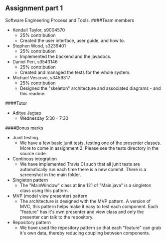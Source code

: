 Assignment part 1
-----------------
Software Engineering Process and Tools.
####Team members
- Kendall Taylor, s9004570
  - 25% contribution
  - Created the user interface, user guide, and how to.
- Stephen Wood, s3239401
  - 25% contribution
  - Implemented the backend and the javadocs.
- Daniel Peri, s3543146
  - 25% contribution
  - Created and managed the tests for the whole system.
- Michael Vescovo, s3459317
  - 25% contribution
  - Designed the "skeleton" architecture and associated diagrams -  and this readme.

####Tutor
- Aditya Jagtap
  - Wednesday 5:30 - 7:30

####Bonus marks
- Junit testing
  - We have a few basic junit tests, testing one of the presenter classes. More to come in assignment 2. Please see the tests directory in the source code.
- Continous integration
  - We have implemented Travis CI such that all junit tests are automatically run each time there is a new commit. There is a screenshot in the main folder.
- Singleton pattern
  - The "MainWindow" class at line 121 of "Main.java" is a singleton class using this pattern.
- MVP (model view presenter) pattern
  - The architecture is designed with the MVP pattern. A version of MVC, this pattern helps make it easy to test each component. Each "feature" has it's own presenter and view class and only the presenter can talk to the repository.
- Repository pattern
  - We have used the repository pattern so that each "feature" can grab it's own data, thereby reducing coupling between components.